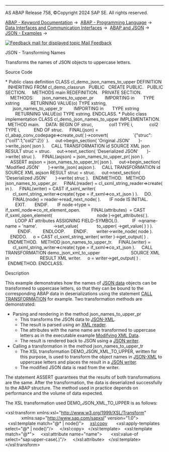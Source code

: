   

* * *

AS ABAP Release 758, ©Copyright 2024 SAP SE. All rights reserved.

[ABAP - Keyword Documentation](https://help.sap.com/doc/abapdocu_758_index_htm/7.58/en-US/abenabap.htm) →  [ABAP - Programming Language](https://help.sap.com/doc/abapdocu_758_index_htm/7.58/en-US/abenabap_reference.htm) →  [Data Interfaces and Communication Interfaces](https://help.sap.com/doc/abapdocu_758_index_htm/7.58/en-US/abenabap_data_communication.htm) →  [ABAP and JSON](https://help.sap.com/doc/abapdocu_758_index_htm/7.58/en-US/abenabap_json.htm) →  [JSON - Examples](https://help.sap.com/doc/abapdocu_758_index_htm/7.58/en-US/abenabap_json_abexas.htm) → 

 [![](Mail.gif?object=Mail.gif "Feedback mail for displayed topic") Mail Feedback](mailto:f1_help@sap.com?subject=Feedback%20on%20ABAP%20Documentation&body=Document:%20JSON%20-%20Transforming%20Names%2C%20ABENABAP_JSON_NAMES_TO_UPPER_ABEXA%2C%20758%0D%0A%0D%0AError:%0D%0A%0D%0A%0D%0A%0D%0ASuggestion%20for%20improvement:)

JSON - Transforming Names

Transforms the names of JSON objects to uppercase letters.

Source Code   

\* Public class definition
CLASS cl\_demo\_json\_names\_to\_upper DEFINITION
  INHERITING FROM cl\_demo\_classrun
  PUBLIC
  CREATE PUBLIC.
  PUBLIC SECTION.
    METHODS main REDEFINITION.
  PRIVATE SECTION.
    METHODS:
      json\_names\_to\_upper\_pr
        IMPORTING in       TYPE xstring
        RETURNING VALUE(o) TYPE xstring,
      json\_names\_to\_upper\_tr
        IMPORTING in       TYPE xstring
        RETURNING VALUE(o) TYPE xstring.
ENDCLASS.
\* Public class implementation
CLASS cl\_demo\_json\_names\_to\_upper IMPLEMENTATION.
  METHOD main.
    DATA: BEGIN OF struc,
            col1 TYPE i,
            col2 TYPE i,
          END OF struc.
    FINAL(json) = cl\_abap\_conv\_codepage=>create\_out( )->convert(
                   \`{"struc":{"col1":1,"col2":2}}\` ).
    out->begin\_section( 'Original JSON'
      )->write\_json( json ).
    CALL TRANSFORMATION id SOURCE XML json RESULT struc = struc.
    out->next\_section( 'Deserialized JSON'
      )->write( struc ).
    FINAL(asjson) = json\_names\_to\_upper\_pr( json ).
    ASSERT asjson = json\_names\_to\_upper\_tr( json ).
    out->begin\_section( 'Modified JSON'
      )->write\_json( asjson ).
    CALL TRANSFORMATION id SOURCE XML asjson RESULT struc = struc.
    out->next\_section( 'Deserialized JSON'
      )->write( struc ).
  ENDMETHOD.
  METHOD json\_names\_to\_upper\_pr.
    FINAL(reader) = cl\_sxml\_string\_reader=>create( in ).
    FINAL(writer) = CAST if\_sxml\_writer(
      cl\_sxml\_string\_writer=>create( type = if\_sxml=>co\_xt\_json ) ).
    DO.
      FINAL(node) = reader->read\_next\_node( ).
      IF node IS INITIAL.
        EXIT.
      ENDIF.
      IF node->type = if\_sxml\_node=>co\_nt\_element\_open.
        FINAL(attributes)  = CAST if\_sxml\_open\_element(
                                   node )->get\_attributes( ).
        LOOP AT attributes ASSIGNING FIELD-SYMBOL(<attribute>).
          IF <attribute>->qname-name = 'name'.
            <attribute>->set\_value(
              to\_upper( <attribute>->get\_value( ) ) ).
          ENDIF.
        ENDLOOP.
      ENDIF.
      writer->write\_node( node ).
    ENDDO.
    o = CAST cl\_sxml\_string\_writer( writer )->get\_output( ) .
  ENDMETHOD.
  METHOD json\_names\_to\_upper\_tr.
    FINAL(writer) =
      cl\_sxml\_string\_writer=>create( type = if\_sxml=>co\_xt\_json ).
    CALL TRANSFORMATION demo\_json\_xml\_to\_upper
                        SOURCE XML in
                        RESULT XML writer.
    o = writer->get\_output( ) .
  ENDMETHOD.
ENDCLASS.

Description   

This example demonstrates how the names of [JSON data](https://help.sap.com/doc/abapdocu_758_index_htm/7.58/en-US/abenjson_oview.htm) objects can be transformed to uppercase letters, so that they can be bound to the corresponding ABAP data in deserializations using the statement [CALL TRANSFORMATION](https://help.sap.com/doc/abapdocu_758_index_htm/7.58/en-US/abapcall_transformation_shortref.htm) for example. Two transformation methods are demonstrated:

-   Parsing and rendering in the method json\_names\_to\_upper\_pr
    -   This transforms the JSON data to [JSON-XML](https://help.sap.com/doc/abapdocu_758_index_htm/7.58/en-US/abenjson_xml_glosry.htm "Glossary Entry").
    -   The result is parsed using an [XML reader](https://help.sap.com/doc/abapdocu_758_index_htm/7.58/en-US/abenxml_reader_glosry.htm "Glossary Entry").
    -   The attributes with the name name are transformed to uppercase letters as in the executable example [Modifying XML Data](https://help.sap.com/doc/abapdocu_758_index_htm/7.58/en-US/abensxml_reader_writer_abexa.htm).
    -   The result is rendered back to JSON using a [JSON writer](https://help.sap.com/doc/abapdocu_758_index_htm/7.58/en-US/abenjson_writer_glosry.htm "Glossary Entry").
-   Calling a transformation in the method json\_names\_to\_upper\_tr
    -   The XSL transformation DEMO\_JSON\_XML\_TO\_UPPER, written for this purpose, is used to transform the object names in [JSON-XML](https://help.sap.com/doc/abapdocu_758_index_htm/7.58/en-US/abenjson_xml_glosry.htm "Glossary Entry") to uppercase letters and places the result in a [JSON writer](https://help.sap.com/doc/abapdocu_758_index_htm/7.58/en-US/abenjson_writer_glosry.htm "Glossary Entry").
    -   The modified JSON data is read from the writer.

The statement ASSERT guarantees that the results of both transformations are the same. After the transformation, the data is deserialized successfully to the ABAP structure. The method used in practice depends on performance and the volume of data expected.

The XSL transformation used DEMO\_JSON\_XML\_TO\_UPPER is as follows:

<xsl:transform xmlns:xsl="http://www.w3.org/1999/XSL/Transform"
               xmlns:sap="http://www.sap.com/sapxsl" version="1.0">
  <xsl:template match="@\* | node()">
    <xsl:copy>
      <xsl:apply-templates select="@\* | node()"/>
    </xsl:copy>
  </xsl:template>
  <xsl:template match="@\*">
    <xsl:attribute name="name">
      <xsl:value-of select="sap:upper-case(.)"/>
    </xsl:attribute>
  </xsl:template>
</xsl:transform>